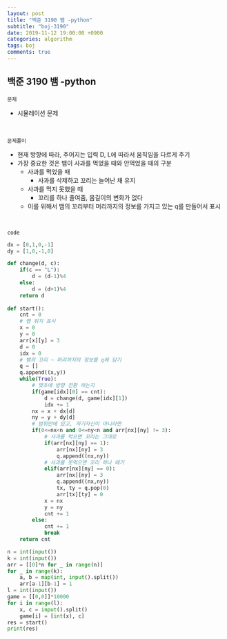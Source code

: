```yaml
---
layout: post
title: "백준 3190 뱀 -python"
subtitle: "boj-3190"
date: 2019-11-12 19:00:00 +0900
categories: algorithm
tags: boj
comments: true
---
```


## 백준 3190 뱀 -python

`문제`

- 시뮬레이션 문제

<br>

`문제풀이`

- 현재 방향에 따라, 주어지는 입력 D, L에 따라서 움직임을 다르게 주기
- 가장 중요한 것은 뱀이 사과를 먹었을 때와 안먹었을 때의 구분
  - 사과를 먹었을 때
    - 사과를 삭제하고 꼬리는 늘어난 채 유지
  - 사과를 먹지 못했을 때
    - 꼬리를 하나 줄여줌, 몸길이의 변화가 없다
  - 이를 위해서 뱀의 꼬리부터 머리까지의 정보를 가지고 있는 q를 만들어서 표시

<br>

`code`

```python
dx = [0,1,0,-1]
dy = [1,0,-1,0]

def change(d, c):
    if(c == "L"):
        d = (d-1)%4
    else:
        d = (d+1)%4
    return d
        
def start():
    cnt = 0
    # 뱀 위치 표시
    x = 0
    y = 0
    arr[x][y] = 3
    d = 0
    idx = 0
    # 뱀의 꼬리 ~ 머리까지의 정보를 q에 담기
    q = []
    q.append((x,y))
    while(True):
        # 몇초에 방향 전환 하는지
        if(game[idx][0] == cnt):
            d = change(d, game[idx][1])
            idx += 1
        nx = x + dx[d]
        ny = y + dy[d]
        # 범위안에 있고, 자기자신이 아니라면
        if(0<=nx<n and 0<=ny<n and arr[nx][ny] != 3):
            # 사과를 먹으면 꼬리는 그대로
            if(arr[nx][ny] == 1):
                arr[nx][ny] = 3
                q.append((nx,ny))
            # 사과를 못먹으면 꼬리 하나 떼기
            elif(arr[nx][ny] == 0):
                arr[nx][ny] = 3
                q.append((nx,ny))
                tx, ty = q.pop(0)
                arr[tx][ty] = 0
            x = nx
            y = ny
            cnt += 1
        else:
            cnt += 1
            break
    return cnt

n = int(input())
k = int(input())
arr = [[0]*n for _ in range(n)]
for _ in range(k):
    a, b = map(int, input().split())
    arr[a-1][b-1] = 1
l = int(input())
game = [[0,0]]*10000
for i in range(l):
    x, c = input().split()
    game[i] = [int(x), c]
res = start()
print(res)
```



